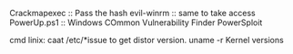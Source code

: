 Crackmapexec :: Pass the hash
evil-winrm :: same to take access
PowerUp.ps1 :: Windows COmmon Vulnerability Finder
PowerSploit

cmd linix:
    caat /etc/*issue to get distor version.
    uname -r Kernel versions
    
    
